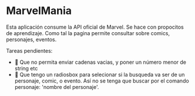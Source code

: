 # MarvelMania

Esta aplicación consume la API oficial de Marvel. Se hace con propocitos de aprendizaje.
Como tal la pagina permite consultar sobre comics, personajes, eventos.

Tareas pendientes:
  - 🚫 Que no permita enviar cadenas vacias, y poner un número menor de string  etc
  - 🚫 Que tengo un radiosbox para selecionar si la busqueda va ser de un personaje, comic, o evento. Así no se tenga que buscar por el comando personaje: 'nombre del personaje'.